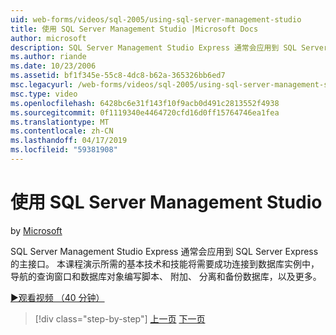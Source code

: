 ```yaml
---
uid: web-forms/videos/sql-2005/using-sql-server-management-studio
title: 使用 SQL Server Management Studio |Microsoft Docs
author: microsoft
description: SQL Server Management Studio Express 通常会应用到 SQL Server Express 的主接口。 本课程中演示的基本技术和 ski...
ms.author: riande
ms.date: 10/23/2006
ms.assetid: bf1f345e-55c8-4dc8-b62a-365326bb6ed7
msc.legacyurl: /web-forms/videos/sql-2005/using-sql-server-management-studio
msc.type: video
ms.openlocfilehash: 6428bc6e31f143f10f9acb0d491c2813552f4938
ms.sourcegitcommit: 0f1119340e4464720cfd16d0ff15764746ea1fea
ms.translationtype: MT
ms.contentlocale: zh-CN
ms.lasthandoff: 04/17/2019
ms.locfileid: "59381908"
---
```

# <a name="using-sql-server-management-studio"></a>使用 SQL Server Management Studio

by [Microsoft](https://github.com/microsoft)

SQL Server Management Studio Express 通常会应用到 SQL Server Express 的主接口。 本课程演示所需的基本技术和技能将需要成功连接到数据库实例中，导航的查询窗口和数据库对象编写脚本、 附加、 分离和备份数据库，以及更多。

[&#9654;观看视频 （40 分钟）](https://channel9.msdn.com/Blogs/ASP-NET-Site-Videos/using-sql-server-management-studio)

> [!div class="step-by-step"]
> [上一页](connecting-your-web-application-to-sql-server-2005-express-edition.md)
> [下一页](getting-started-with-reporting-services.md)
